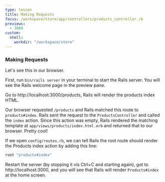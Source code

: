 ```yaml
---
type: lesson
title: Making Requests
focus: /workspace/store/app/controllers/products_controller.rb
previews:
  - 3000
custom:
  shell:
    workdir: "/workspace/store"
---
```


### Making Requests

Let's see this in our browser.

First, run `bin/rails server` in your terminal to
start the Rails server. You will see the Rails welcome page in the preview pane.

Go to http://localhost:3000/products, Rails will render the
products index HTML.

Our browser requested `/products` and Rails matched this route to
`products#index`. Rails sent the request to the `ProductsController` and called
the `index` action. Since this action was empty, Rails rendered the matching
template at `app/views/products/index.html.erb` and returned that to our
browser. Pretty cool!

If we open `config/routes.rb`, we can tell Rails the root route should render
the Products index action by adding this line:

```ruby
root "products#index"
```

Restart the server (by stopping it vis Ctrl+C and starting again), got to http://localhost:3000, and you will see that Rails will render `Products#index` at the home screen.
